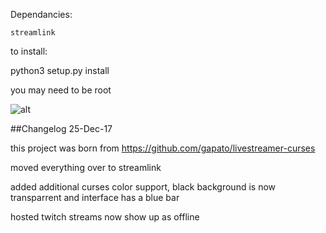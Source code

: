 Dependancies:

	streamlink

to install:

python3 setup.py install

you may need to be root

![alt](https://user-images.githubusercontent.com/7925769/34339583-bd81a3dc-e93b-11e7-9913-f983b06b6df8.png)

##Changelog 25-Dec-17

this project was born from https://github.com/gapato/livestreamer-curses

moved everything over to streamlink

added additional curses color support, black background is now transparrent and interface has a blue bar

hosted twitch streams now show up as offline

